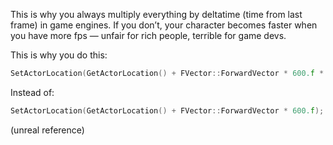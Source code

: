 This is why you always multiply everything by deltatime (time from last frame) in game engines. If you don’t, your character becomes faster when you have more fps — unfair for rich people, terrible for game devs.

This is why you do this:

```cpp
SetActorLocation(GetActorLocation() + FVector::ForwardVector * 600.f * DeltaTime);
```

Instead of:

```cpp
SetActorLocation(GetActorLocation() + FVector::ForwardVector * 600.f);
```

(unreal reference)
